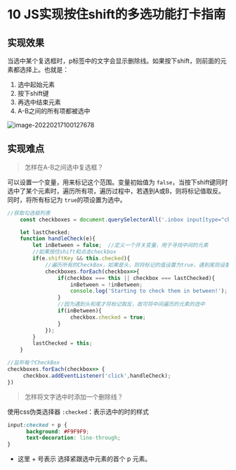 # 10 JS实现按住shift的多选功能打卡指南

## 实现效果

当选中某个复选框时，p标签中的文字会显示删除线。如果按下shift，则前面的元素都选择上。也就是：

1. 选中起始元素
2. 按下shift键
3. 再选中结束元素
4. A-B之间的所有项都被选中

![image-20220217100127678](https://gitee.com/guoluyan53/image-bed/raw/master/img/image-20220217100127678.png)

## 实现难点

> 怎样在A-B之间选中复选框？

可以设置一个变量，用来标记这个范围。变量初始值为 `false`，当按下shift键同时选中了某个元素时，遍历所有项，遍历过程中，若遇到A或B，则将标记值取反。同时，将所有标记为 `true`的项设置为选中。

```javascript
//获取勾选框列表
    const checkboxes = document.querySelectorAll('.inbox input[type="checkbox"]');

    let lastChecked;
    function handleCheck(e){
        let inBetween = false;  //定义一个开关变量，用于寻找中间的元素
        //如果按住shift和点击checkbox
        if(e.shiftKey && this.checked){
            //遍历所有的CheckBox，如果是头，则将标记的值设置为true，遇到尾则设置为false
            checkboxes.forEach(checkbox=>{
                if(checkbox === this || checkbox === lastChecked){
                    inBetween = !inBetween;
                    console.log('Starting to check them in between!');
                }
                //因为遇到头和尾才将标记取反，故可将中间遍历的元素的选中
                if(inBetween){
                    checkbox.checked = true;
                }
            });
        }
        lastChecked = this;
    }

//监听每个CheckBox
checkboxes.forEach(checkbox=> {
     checkbox.addEventListener('click',handleCheck);
})
```

> 怎样将文字选中时添加一个删除线？

使用css伪类选择器 `:checked`：表示选中的时的样式

```css
input:checked + p {
      background: #F9F9F9;
      text-decoration: line-through;
}
```

- 这里 + 号表示 选择紧跟选中元素的首个 p 元素。

